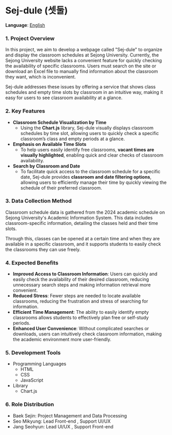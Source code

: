 # Sej-dule (셋둘)

**Language**: [English](README_KOR.md)

### 1. Project Overview

In this project, we aim to develop a webpage called "Sej-dule" to organize and display the classroom schedules at Sejong University. Currently, the Sejong University website lacks a convenient feature for quickly checking the availability of specific classrooms. Users must search on the site or download an Excel file to manually find information about the classroom they want, which is inconvenient.

Sej-dule addresses these issues by offering a service that shows class schedules and empty time slots by classroom in an intuitive way, making it easy for users to see classroom availability at a glance.


### 2. Key Features

- **Classroom Schedule Visualization by Time**
    - Using the **Chart.js** library, Sej-dule visually displays classroom schedules by time slot, allowing users to quickly check a specific classroom’s class and empty periods at a glance.
- **Emphasis on Available Time Slots**
    - To help users easily identify free classrooms, **vacant times are visually highlighted**, enabling quick and clear checks of classroom availability.
- **Search by Classroom and Date**
    - To facilitate quick access to the classroom schedule for a specific date, Sej-dule provides **classroom and date filtering options**, allowing users to efficiently manage their time by quickly viewing the schedule of their preferred classroom.

### 3. Data Collection Method

Classroom schedule data is gathered from the 2024 academic schedule on Sejong University's Academic Information System. This data includes classroom-specific information, detailing the classes held and their time slots.

Through this, classes can be opened at a certain time and when they are available in a specific classroom, and it supports students to easily check the classrooms they can use freely.

### 4. Expected Benefits

- **Improved Access to Classroom Information**: Users can quickly and easily check the availability of their desired classroom, reducing unnecessary search steps and making information retrieval more convenient.
- **Reduced Stress**: Fewer steps are needed to locate available classrooms, reducing the frustration and stress of searching for information.
- **Efficient Time Management**: The ability to easily identify empty classrooms allows students to effectively plan free or self-study periods.
- **Enhanced User Convenience**: Without complicated searches or downloads, users can intuitively check classroom information, making the academic environment more user-friendly.

### 5. Development Tools

- Programming Languages
    - HTML
    - CSS
    - JavaScript
- Library
    - Chart.js

### 6. Role Distribution

- Baek Sejin: Project Management and Data Processing
- Seo Mikyung: Lead Front-end , Support UI/UX
- Jang Seohyun: Lead UI/UX , Support Front-end
